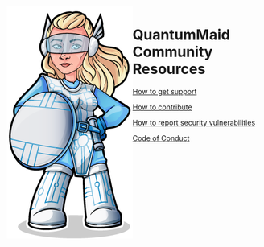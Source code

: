 <img src="quantummaid_logo.png" align="left"/>

# QuantumMaid Community Resources

[How to get support](SUPPORT.md)

[How to contribute](CONTRIBUTING.md)

[How to report security vulnerabilities](SECURITY.md)

[Code of Conduct](CODE_OF_CONDUCT.md)

